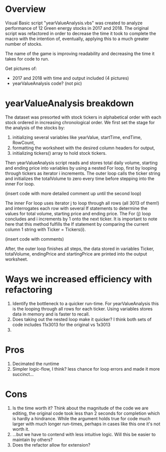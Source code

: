 # Overview
Visual Basic script "yearValueAnalysis.vbs" was created to analyze performance of 12 Green energy stocks in 2017 and 2018. The original script was refactored in order to decrease the time it took to complete the macro with the intention of, eventually, applying this to a much greater number of stocks.

The name of the game is improving readability and decreasing the time it takes for code to run. 


Get pictures of:
* 2017 and 2018 with time and output included (4 pictures)
* yearValueAnalysis code? (not pic)

# yearValueAnalysis breakdown
The dataset was presorted with stock tickers in alphabetical order with each stock ordered in increasing chronological order. We first set the stage for the analysis of the stocks by: 
1. initializing several variables like yearValue, startTime, endTime, RowCount, 
2. formatting the worksheet with the desired column headers for output,
3. initializing tickers() array to hold stock tickers.

Then yearValueAnalysis script reads and stores total daily volume, starting and ending price into variables by using a nested For loop, first by looping through tickers as iterator i increments. The outer loop calls the ticker string and initializes the totalVolume to zero every time before stepping into the inner For loop.

(insert code with more detailed comment up until the second loop)

The inner For loop uses iterator j to loop through all rows (all 3013 of them!) and interrogates each row with several If statements to determine the values for total volume, starting price and ending price. The For (j) loop concludes and i increments by 1 onto the next ticker. It is important to note here that this method fulfills the If statement by comparing the current column 1 string with Ticker = Tickers(i).

(insert code with comments)

After, the outer loop finishes all steps, the data stored in variables Ticker, totalVolume, endingPrice and startingPrice are printed into the output worksheet. 


# Ways we increased efficiency with refactoring
1. Identify the bottleneck to a quicker run-time. For yearValueAnalysis this is the looping through all rows for each ticker. 
Using variables stores data in memory and is faster to recall. 
2. Does taking out the nested loop make it quicker? I think both sets of code includes 11x3013 for the original vs 1x3013 
3. 

# Pros
1. Decimated the runtime
2. Simpler logic-flow, I think? less chance for loop errors and made it more succinct...

# Cons
1. Is the time worth it? Think about the magnitude of the code we are editing, the original code took less than 2 seconds for completion which is hardly a hindrance. While the argument holds true for code much larger with much longer run-times, perhaps in cases like this one it's not worth it.
2. ...but we have to contend with less intuitive logic. Will this be easier to maintain by others? 
3. Does the refactor allow for extension?